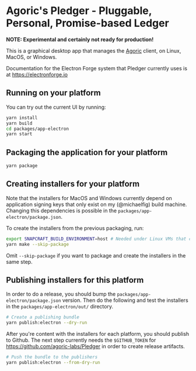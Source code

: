 # Agoric's Pledger - Pluggable, Personal, Promise-based Ledger

**NOTE: Experimental and certainly not ready for production!**

This is a graphical desktop app that manages the [Agoric](https://agoric.com) client, on Linux, MacOS, or Windows.

Documentation for the Electron Forge system that Pledger currently uses is at https://electronforge.io

## Running on your platform

You can try out the current UI by running:

```sh
yarn install
yarn build
cd packages/app-electron
yarn start
```

## Packaging the application for your platform

```sh
yarn package
```

## Creating installers for your platform

Note that the installers for MacOS and Windows currently depend on application
signing keys that only exist on my (@michaelfig) build machine.  Changing this
dependencies is possible in the `packages/app-electron/package.json`.

To create the installers from the previous packaging, run:

```sh
export SNAPCRAFT_BUILD_ENVIRONMENT=host # Needed under Linux VMs that can't nest VMs
yarn make --skip-package
```

Omit `--skip-package` if you want to package and create the installers in the
same step.

## Publishing installers for this platform

In order to do a release, you should bump the
`packages/app-electron/package.json` version.  Then do the following and test
the installers in the `packages/app-electron/out/` directory.

```sh
# Create a publishing bundle
yarn publish:electron --dry-run
```

After you're content with the installers for each platform, you should publish
to Github.  The next step currently needs the `$GITHUB_TOKEN` for
https://github.com/agoric-labs/Pledger in order to create release artifacts.


```sh
# Push the bundle to the publishers
yarn publish:electron --from-dry-run
```
